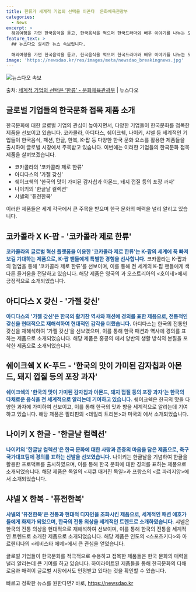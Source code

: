 ```yaml
---
title: 한류가 세계적 기업의 선택을 이끈다  문화체육관광부
categories:
  - News
excerpt: >
  해외여행을 가면 한국음악을 듣고, 한국음식을 먹으며 한국드라마와 배우 이야기를 나누는 모습이 낯설지 않습니다…
feature_text: >
  ## 뉴스다오 실시간 뉴스 속보입니다.

  해외여행을 가면 한국음악을 듣고, 한국음식을 먹으며 한국드라마와 배우 이야기를 나누는 모습이 낯설지 않습니다…
image: 'https://newsdao.kr/res/images/meta/newsdao_breakingnews.jpg'
---
```


![뉴스다오 속보](https://newsdao.kr/res/images/meta/newsdao_breakingnews.jpg)

<p>출처: <a href="https://newsdao.kr/3522" rel="dofollow">세계적 기업의 선택은 ‘한류’ - 문화체육관광부</a> | 뉴스다오</p>

<h2 data-ke-size="size26">글로벌 기업들의 한국문화 접목 제품 소개</h2>
한국문화에 대한 글로벌 기업의 관심이 높아지면서, 다양한 기업들이 한국문화를 접목한 제품을 선보이고 있습니다. 코카콜라, 아디다스, 쉐이크쉑, 나이키, 샤넬 등 세계적인 기업들이 한국음식, 패션, 한글, 한복, K-팝 등 다양한 한국 문화 요소를 활용한 제품들을 출시하여 글로벌 시장에서 주목받고 있습니다. 이번에는 이러한 기업들의 한국문화 접목 제품을 살펴보겠습니다.

<ul>
  <li>코카콜라의 '코카콜라 제로 한류'</li>
  <li>아디다스의 '가젤 갖신'</li>
  <li>쉐이크쉑의 '한국의 맛이 가미된 감자칩과 아몬드, 돼지 껍질 등의 포장 과자'</li>
  <li>나이키의 '한글날 컬렉션'</li>
  <li>샤넬의 '퓨전한복'</li>
</ul>

이러한 제품들은 세계 각국에서 큰 주목을 받으며 한국 문화의 매력을 널리 알리고 있습니다.

<h2 data-ke-size="size26">코카콜라 X K-팝 - '코카콜라 제로 한류'</h2>
<b><span style="color: #1a5490;">코카콜라의 글로벌 혁신 플랫폼을 이용한 '코카콜라 제로 한류'는 K-팝의 세계에 푹 빠져보길 기대하는 제품으로, K-팝 팬들에게 특별한 경험을 선사합니다.</span></b>
코카콜라는 K-팝과의 협업을 통해 '코카콜라 제로 한류'를 선보이며, 이를 통해 전 세계의 K-팝 팬들에게 색다른 즐거움을 전달하고 있습니다.
해당 제품은 영국의 <The Drum>과 오스트리아의 <호이테>에서 긍정적으로 소개되었습니다.

<h2 data-ke-size="size26">아디다스 X 갖신 - '가젤 갖신'</h2>
<b><span style="color: #1a5490;">아디다스의 '가젤 갖신'은 한국의 활기찬 역사와 패션에 경의를 표한 제품으로, 전통적인 갖신을 현대적으로 재해석하여 현대적인 감각을 더했습니다.</span></b>
아디다스는 한국의 전통인 갖신을 재해석하여 '가젤 갖신'을 선보였으며, 이를 통해 한국 패션과 역사에 경의를 표하는 제품으로 소개되었습니다.
해당 제품은 홍콩의 <BNN브레이킹>에서 양반의 생활 방식의 본질을 포착한 제품으로 소개되었습니다.

<h2 data-ke-size="size26">쉐이크쉑 X K-푸드 - '한국의 맛이 가미된 감자칩과 아몬드, 돼지 껍질 등의 포장 과자'</h2>
<b><span style="color: #1a5490;">쉐이크쉑의 '한국의 맛이 가미된 감자칩과 아몬드, 돼지 껍질 등의 포장 과자'는 한국의 다채로운 음식을 전 세계적으로 알리는데 기여하고 있습니다.</span></b>
쉐이크쉑은 한국의 맛을 다양한 과자에 가미하여 선보이고, 이를 통해 한국의 맛과 향을 세계적으로 알리는데 기여하고 있습니다.
해당 제품은 필리핀의 <데일리 트리본>과 미국의 <The Takeout>에서 소개되었습니다.

<h2 data-ke-size="size26">나이키 X 한글 - '한글날 컬렉션'</h2>
<b><span style="color: #1a5490;">나이키의 '한글날 컬렉션'은 한국 문화에 대한 사랑과 존중의 마음을 담은 제품으로, 축구 국가대표팀에 경의를 표하는 신발을 선보였습니다.</span></b>
나이키는 한글날을 기념하여 한글을 활용한 프로덕트를 출시하였으며, 이를 통해 한국 문화에 대한 경의를 표하는 제품으로 소개되었습니다.
해당 제품은 독일의 <지큐 매거진 독일>과 프랑스의 <르 파리지앙>에서 소개되었습니다.

<h2 data-ke-size="size26">샤넬 X 한복 - '퓨전한복'</h2>
<b><span style="color: #1a5490;">샤넬의 '퓨전한복'은 전통과 현대적 디자인을 조화시킨 제품으로, 세계적인 패션 애호가들에게 화제가 되었으며, 한국의 전통 의상을 세계적인 트렌드로 소개하였습니다.</span></b>
샤넬은 한국의 전통 의상을 현대적으로 재해석하여 선보이며, 이를 통해 한국의 전통을 세계적인 트렌드로 소개한 제품으로 소개되었습니다.
해당 제품은 인도의 <스포츠키다>와 아르헨티나의 <레비스타 에녜>에서 큰 관심을 얻었습니다.

글로벌 기업들이 한국문화를 적극적으로 수용하고 접목한 제품들은 한국 문화의 매력을 널리 알리는데 큰 기여를 하고 있습니다. 하이라이트된 제품들을 통해 한국문화의 다채로움과 매력이 글로벌 시장에서도 인정받고 있다는 것을 확인할 수 있습니다. 

빠르고 정확한 뉴스를 원한다면? 바로, <a href="https://newsdao.kr" rel="dofollow">https://newsdao.kr</a>


